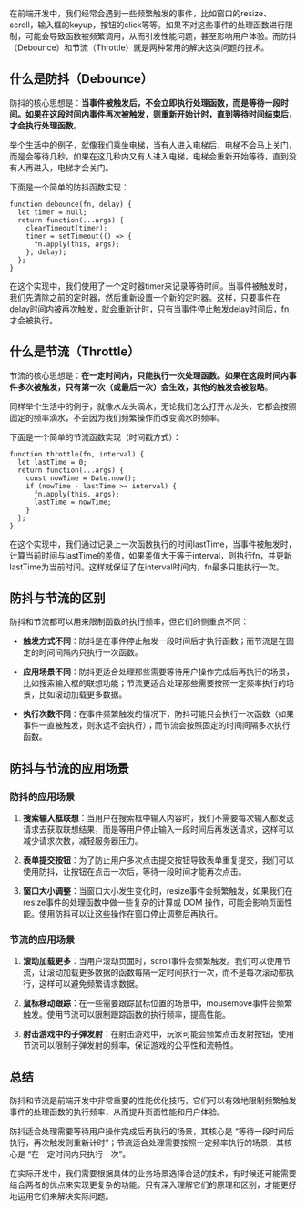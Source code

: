 

在前端开发中，我们经常会遇到一些频繁触发的事件，比如窗口的resize、scroll，输入框的keyup，按钮的click等等。如果不对这些事件的处理函数进行限制，可能会导致函数被频繁调用，从而引发性能问题，甚至影响用户体验。而防抖（Debounce）和节流（Throttle）就是两种常用的解决这类问题的技术。

## 什么是防抖（Debounce）

防抖的核心思想是：**当事件被触发后，不会立即执行处理函数，而是等待一段时间。如果在这段时间内事件再次被触发，则重新开始计时，直到等待时间结束后，才会执行处理函数**。

举个生活中的例子，就像我们乘坐电梯，当有人进入电梯后，电梯不会马上关门，而是会等待几秒。如果在这几秒内又有人进入电梯，电梯会重新开始等待，直到没有人再进入，电梯才会关门。

下面是一个简单的防抖函数实现：

```
function debounce(fn, delay) {
  let timer = null;
  return function(...args) {
    clearTimeout(timer);
    timer = setTimeout(() => {
      fn.apply(this, args);
    }, delay);
  };
}
```

在这个实现中，我们使用了一个定时器timer来记录等待时间。当事件被触发时，我们先清除之前的定时器，然后重新设置一个新的定时器。这样，只要事件在delay时间内被再次触发，就会重新计时，只有当事件停止触发delay时间后，fn才会被执行。

## 什么是节流（Throttle）

节流的核心思想是：**在一定时间内，只能执行一次处理函数。如果在这段时间内事件多次被触发，只有第一次（或最后一次）会生效，其他的触发会被忽略**。

同样举个生活中的例子，就像水龙头滴水，无论我们怎么打开水龙头，它都会按照固定的频率滴水，不会因为我们频繁操作而改变滴水的频率。

下面是一个简单的节流函数实现（时间戳方式）：

```
function throttle(fn, interval) {
  let lastTime = 0;
  return function(...args) {
    const nowTime = Date.now();
    if (nowTime - lastTime >= interval) {
      fn.apply(this, args);
      lastTime = nowTime;
    }
  };
}
```

在这个实现中，我们通过记录上一次函数执行的时间lastTime，当事件被触发时，计算当前时间与lastTime的差值，如果差值大于等于interval，则执行fn，并更新lastTime为当前时间。这样就保证了在interval时间内，fn最多只能执行一次。

## 防抖与节流的区别

防抖和节流都可以用来限制函数的执行频率，但它们的侧重点不同：

-   **触发方式不同**：防抖是在事件停止触发一段时间后才执行函数；而节流是在固定的时间间隔内只执行一次函数。

<!---->

-   **应用场景不同**：防抖更适合处理那些需要等待用户操作完成后再执行的场景，比如搜索输入框的联想功能；节流更适合处理那些需要按照一定频率执行的场景，比如滚动加载更多数据。

<!---->

-   **执行次数不同**：在事件频繁触发的情况下，防抖可能只会执行一次函数（如果事件一直被触发，则永远不会执行）；而节流会按照固定的时间间隔多次执行函数。

## 防抖与节流的应用场景

### 防抖的应用场景

1.  **搜索输入框联想**：当用户在搜索框中输入内容时，我们不需要每次输入都发送请求去获取联想结果，而是等用户停止输入一段时间后再发送请求，这样可以减少请求次数，减轻服务器压力。

<!---->

2.  **表单提交按钮**：为了防止用户多次点击提交按钮导致表单重复提交，我们可以使用防抖，让按钮在点击一次后，等待一段时间才能再次点击。

<!---->

3.  **窗口大小调整**：当窗口大小发生变化时，resize事件会频繁触发，如果我们在resize事件的处理函数中做一些复杂的计算或 DOM 操作，可能会影响页面性能。使用防抖可以让这些操作在窗口停止调整后再执行。

### 节流的应用场景

1.  **滚动加载更多**：当用户滚动页面时，scroll事件会频繁触发。我们可以使用节流，让滚动加载更多数据的函数每隔一定时间执行一次，而不是每次滚动都执行，这样可以避免频繁请求数据。

<!---->

2.  **鼠标移动跟踪**：在一些需要跟踪鼠标位置的场景中，mousemove事件会频繁触发。使用节流可以限制跟踪函数的执行频率，提高性能。

<!---->

3.  **射击游戏中的子弹发射**：在射击游戏中，玩家可能会频繁点击发射按钮，使用节流可以限制子弹发射的频率，保证游戏的公平性和流畅性。

## 总结

防抖和节流是前端开发中非常重要的性能优化技巧，它们可以有效地限制频繁触发事件的处理函数的执行频率，从而提升页面性能和用户体验。

防抖适合处理需要等待用户操作完成后再执行的场景，其核心是 “等待一段时间后执行，再次触发则重新计时”；节流适合处理需要按照一定频率执行的场景，其核心是 “在一定时间内只执行一次”。

在实际开发中，我们需要根据具体的业务场景选择合适的技术，有时候还可能需要结合两者的优点来实现更复杂的功能。只有深入理解它们的原理和区别，才能更好地运用它们来解决实际问题。